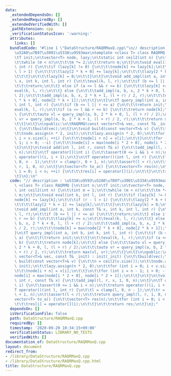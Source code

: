```yaml
---
data:
  _extendedDependsOn: []
  _extendedRequiredBy: []
  _extendedVerifiedWith: []
  _pathExtension: cpp
  _verificationStatusIcon: ':warning:'
  attributes:
    links: []
  bundledCode: "#line 1 \"DataStructure/RAQRMaxQ.cpp\"\n// description : \u533A\u9593\
    \u52A0\u7B97\u3001\u533A\u9593max\ntemplate <class T> class RAQRMQ {\n\tint n;\n\
    \tT init;\n\tvector<T> node, lazy;\n\tstatic int ceil2(int n) {\n\t\tint m = 1;\n\
    \t\twhile (m < n)\n\t\t\tm *= 2;\n\t\treturn m;\n\t}\n\tvoid eval(int k, int l,\
    \ int r) {\n\t\tif (lazy[k] != 0) {\n\t\t\tnode[k] += lazy[k];\n\t\t\tif (r -\
    \ l > 1) {\n\t\t\t\tlazy[2 * k + 0] += lazy[k];\n\t\t\t\tlazy[2 * k + 1] += lazy[k];\n\
    \t\t\t}\n\t\t\tlazy[k] = 0;\n\t\t}\n\t}\n\tvoid add_impl(int a, int b, const T&\
    \ x, int k, int l, int r) {\n\t\teval(k, l, r);\n\t\tif (b <= l || r <= a) {\n\
    \t\t\treturn;\n\t\t} else if (a <= l && r <= b) {\n\t\t\tlazy[k] += x;\n\t\t\t\
    eval(k, l, r);\n\t\t} else {\n\t\t\tadd_impl(a, b, x, 2 * k + 0, l, (l + r) /\
    \ 2);\n\t\t\tadd_impl(a, b, x, 2 * k + 1, (l + r) / 2, r);\n\t\t\tnode[k] = max(node[2\
    \ * k + 0], node[2 * k + 1]);\n\t\t}\n\t}\n\tT query_impl(int a, int b, int k,\
    \ int l, int r) {\n\t\tif (b <= l || r <= a) {\n\t\t\treturn init;\n\t\t}\n\t\t\
    eval(k, l, r);\n\t\tif (a <= l && r <= b) {\n\t\t\treturn node[k];\n\t\t} else\
    \ {\n\t\t\tauto vl = query_impl(a, b, 2 * k + 0, l, (l + r) / 2);\n\t\t\tauto\
    \ vr = query_impl(a, b, 2 * k + 1, (l + r) / 2, r);\n\t\t\treturn max(vl, vr);\n\
    \t\t}\n\t}\n\npublic:\n\tRAQRMQ(const vector<T>& vec, const T& _init) : init(_init)\
    \ {\n\t\tbuild(vec);\n\t}\n\tvoid build(const vector<T>& v) {\n\t\tn = ceil2(v.size());\n\
    \t\tnode.assign(n * 2, init);\n\t\tlazy.assign(n * 2, 0);\n\t\tfor (int i = 0;\
    \ i < v.size(); ++i) {\n\t\t\tnode[i + n] = v[i];\n\t\t}\n\t\tfor (int i = n -\
    \ 1; i > 0; --i) {\n\t\t\tnode[i] = max(node[i * 2 + 0], node[i * 2 + 1]);\n\t\
    \t}\n\t}\n\tvoid add(int l, int r, const T& x) {\n\t\tadd_impl(l, r, x, 1, 0,\
    \ n);\n\t}\n\tT operator[](int i) {\n\t\tassert(0 <= i && i < n);\n\t\treturn\
    \ operator()(i, i + 1);\n\t}\n\tT operator()(int l, int r) {\n\t\tl = clamp(l,\
    \ 0, n - 1);\n\t\tr = clamp(r, 0 + 1, n);\n\t\tassert(l < r);\n\t\treturn query_impl(l,\
    \ r, 1, 0, n);\n\t}\n\tvector<T> to_a() {\n\t\tvector<T> res(n);\n\t\tfor (int\
    \ i = 0; i < n; ++i) {\n\t\t\tres[i] = operator[](i);\n\t\t}\n\t\treturn res;\n\
    \t}\n};\n"
  code: "// description : \u533A\u9593\u52A0\u7B97\u3001\u533A\u9593max\ntemplate\
    \ <class T> class RAQRMQ {\n\tint n;\n\tT init;\n\tvector<T> node, lazy;\n\tstatic\
    \ int ceil2(int n) {\n\t\tint m = 1;\n\t\twhile (m < n)\n\t\t\tm *= 2;\n\t\treturn\
    \ m;\n\t}\n\tvoid eval(int k, int l, int r) {\n\t\tif (lazy[k] != 0) {\n\t\t\t\
    node[k] += lazy[k];\n\t\t\tif (r - l > 1) {\n\t\t\t\tlazy[2 * k + 0] += lazy[k];\n\
    \t\t\t\tlazy[2 * k + 1] += lazy[k];\n\t\t\t}\n\t\t\tlazy[k] = 0;\n\t\t}\n\t}\n\
    \tvoid add_impl(int a, int b, const T& x, int k, int l, int r) {\n\t\teval(k,\
    \ l, r);\n\t\tif (b <= l || r <= a) {\n\t\t\treturn;\n\t\t} else if (a <= l &&\
    \ r <= b) {\n\t\t\tlazy[k] += x;\n\t\t\teval(k, l, r);\n\t\t} else {\n\t\t\tadd_impl(a,\
    \ b, x, 2 * k + 0, l, (l + r) / 2);\n\t\t\tadd_impl(a, b, x, 2 * k + 1, (l + r)\
    \ / 2, r);\n\t\t\tnode[k] = max(node[2 * k + 0], node[2 * k + 1]);\n\t\t}\n\t\
    }\n\tT query_impl(int a, int b, int k, int l, int r) {\n\t\tif (b <= l || r <=\
    \ a) {\n\t\t\treturn init;\n\t\t}\n\t\teval(k, l, r);\n\t\tif (a <= l && r <=\
    \ b) {\n\t\t\treturn node[k];\n\t\t} else {\n\t\t\tauto vl = query_impl(a, b,\
    \ 2 * k + 0, l, (l + r) / 2);\n\t\t\tauto vr = query_impl(a, b, 2 * k + 1, (l\
    \ + r) / 2, r);\n\t\t\treturn max(vl, vr);\n\t\t}\n\t}\n\npublic:\n\tRAQRMQ(const\
    \ vector<T>& vec, const T& _init) : init(_init) {\n\t\tbuild(vec);\n\t}\n\tvoid\
    \ build(const vector<T>& v) {\n\t\tn = ceil2(v.size());\n\t\tnode.assign(n * 2,\
    \ init);\n\t\tlazy.assign(n * 2, 0);\n\t\tfor (int i = 0; i < v.size(); ++i) {\n\
    \t\t\tnode[i + n] = v[i];\n\t\t}\n\t\tfor (int i = n - 1; i > 0; --i) {\n\t\t\t\
    node[i] = max(node[i * 2 + 0], node[i * 2 + 1]);\n\t\t}\n\t}\n\tvoid add(int l,\
    \ int r, const T& x) {\n\t\tadd_impl(l, r, x, 1, 0, n);\n\t}\n\tT operator[](int\
    \ i) {\n\t\tassert(0 <= i && i < n);\n\t\treturn operator()(i, i + 1);\n\t}\n\t\
    T operator()(int l, int r) {\n\t\tl = clamp(l, 0, n - 1);\n\t\tr = clamp(r, 0\
    \ + 1, n);\n\t\tassert(l < r);\n\t\treturn query_impl(l, r, 1, 0, n);\n\t}\n\t\
    vector<T> to_a() {\n\t\tvector<T> res(n);\n\t\tfor (int i = 0; i < n; ++i) {\n\
    \t\t\tres[i] = operator[](i);\n\t\t}\n\t\treturn res;\n\t}\n};"
  dependsOn: []
  isVerificationFile: false
  path: DataStructure/RAQRMaxQ.cpp
  requiredBy: []
  timestamp: '2020-09-20 10:34:15+09:00'
  verificationStatus: LIBRARY_NO_TESTS
  verifiedWith: []
documentation_of: DataStructure/RAQRMaxQ.cpp
layout: document
redirect_from:
- /library/DataStructure/RAQRMaxQ.cpp
- /library/DataStructure/RAQRMaxQ.cpp.html
title: DataStructure/RAQRMaxQ.cpp
---
```

